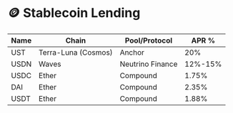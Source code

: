 # 🪙 Stablecoin Lending

| Name | Chain               | Pool/Protocol    | APR %   |
| ---- | ------------------- | ---------------- | ------- |
| UST  | Terra-Luna (Cosmos) | Anchor           | 20%     |
| USDN | Waves               | Neutrino Finance | 12%-15% |
| USDC | Ether               | Compound         | 1.75%   |
| DAI  | Ether               | Compound         | 2.35%   |
| USDT | Ether               | Compound         | 1.88%   |
